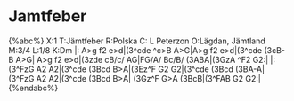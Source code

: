 # Jamtfeber

{%abc%}
X:1
T:Jämtfeber
R:Polska
C: L Peterzon
O:Lägdan, Jämtland
M:3/4
L:1/8
K:Dm
|: A>g f2 e>d|(3^cde ^c>B A>G|A>g f2 e>d|(3^cde (3cB-B A>G|
A>g f2 e>d|(3zde cB/c/ AG|FG/A/ Bc/B/ (3ABA|(3GzA ^F2 G2:|
|:(3^FzG A2 A2|(3^cde (3Bcd B>A|(3Ez^F G2 G2|(3^cde (3Bcd (3BA-A|
(3^FzG A2 A2|(3^cde (3Bcd B>A| (3Gz^F G>A (3BcB|(3^FAB G2 G2:|
{%endabc%}
